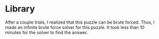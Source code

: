 # Library

After a couple trials, I realized that this puzzle can be brute forced. Thus, I made an infinite brute force solver for this puzzle. It took less than 10 minutes for the solver to find the answer.